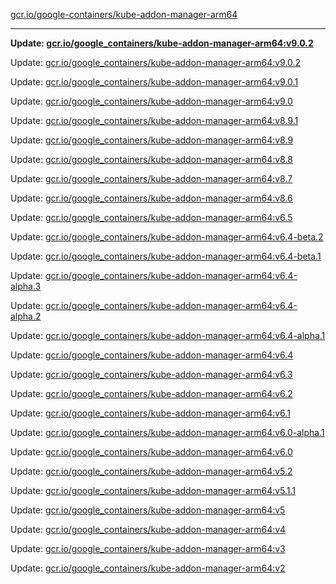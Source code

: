[gcr.io/google-containers/kube-addon-manager-arm64](https://hub.docker.com/r/cruse/kube-addon-manager-arm64/tags/) 

----
**Update: [gcr.io/google_containers/kube-addon-manager-arm64:v9.0.2](https://hub.docker.com/r/cruse/kube-addon-manager-arm64/tags/)**

Update: [gcr.io/google_containers/kube-addon-manager-arm64:v9.0.2](https://hub.docker.com/r/cruse/kube-addon-manager-arm64/tags/)

Update: [gcr.io/google_containers/kube-addon-manager-arm64:v9.0.1](https://hub.docker.com/r/cruse/kube-addon-manager-arm64/tags/)

Update: [gcr.io/google_containers/kube-addon-manager-arm64:v9.0](https://hub.docker.com/r/cruse/kube-addon-manager-arm64/tags/)

Update: [gcr.io/google_containers/kube-addon-manager-arm64:v8.9.1](https://hub.docker.com/r/cruse/kube-addon-manager-arm64/tags/)

Update: [gcr.io/google_containers/kube-addon-manager-arm64:v8.9](https://hub.docker.com/r/cruse/kube-addon-manager-arm64/tags/)

Update: [gcr.io/google_containers/kube-addon-manager-arm64:v8.8](https://hub.docker.com/r/cruse/kube-addon-manager-arm64/tags/)

Update: [gcr.io/google_containers/kube-addon-manager-arm64:v8.7](https://hub.docker.com/r/cruse/kube-addon-manager-arm64/tags/)

Update: [gcr.io/google_containers/kube-addon-manager-arm64:v8.6](https://hub.docker.com/r/cruse/kube-addon-manager-arm64/tags/)

Update: [gcr.io/google_containers/kube-addon-manager-arm64:v6.5](https://hub.docker.com/r/cruse/kube-addon-manager-arm64/tags/)

Update: [gcr.io/google_containers/kube-addon-manager-arm64:v6.4-beta.2](https://hub.docker.com/r/cruse/kube-addon-manager-arm64/tags/)

Update: [gcr.io/google_containers/kube-addon-manager-arm64:v6.4-beta.1](https://hub.docker.com/r/cruse/kube-addon-manager-arm64/tags/)

Update: [gcr.io/google_containers/kube-addon-manager-arm64:v6.4-alpha.3](https://hub.docker.com/r/cruse/kube-addon-manager-arm64/tags/)

Update: [gcr.io/google_containers/kube-addon-manager-arm64:v6.4-alpha.2](https://hub.docker.com/r/cruse/kube-addon-manager-arm64/tags/)

Update: [gcr.io/google_containers/kube-addon-manager-arm64:v6.4-alpha.1](https://hub.docker.com/r/cruse/kube-addon-manager-arm64/tags/)

Update: [gcr.io/google_containers/kube-addon-manager-arm64:v6.4](https://hub.docker.com/r/cruse/kube-addon-manager-arm64/tags/)

Update: [gcr.io/google_containers/kube-addon-manager-arm64:v6.3](https://hub.docker.com/r/cruse/kube-addon-manager-arm64/tags/)

Update: [gcr.io/google_containers/kube-addon-manager-arm64:v6.2](https://hub.docker.com/r/cruse/kube-addon-manager-arm64/tags/)

Update: [gcr.io/google_containers/kube-addon-manager-arm64:v6.1](https://hub.docker.com/r/cruse/kube-addon-manager-arm64/tags/)

Update: [gcr.io/google_containers/kube-addon-manager-arm64:v6.0-alpha.1](https://hub.docker.com/r/cruse/kube-addon-manager-arm64/tags/)

Update: [gcr.io/google_containers/kube-addon-manager-arm64:v6.0](https://hub.docker.com/r/cruse/kube-addon-manager-arm64/tags/)

Update: [gcr.io/google_containers/kube-addon-manager-arm64:v5.2](https://hub.docker.com/r/cruse/kube-addon-manager-arm64/tags/)

Update: [gcr.io/google_containers/kube-addon-manager-arm64:v5.1.1](https://hub.docker.com/r/cruse/kube-addon-manager-arm64/tags/)

Update: [gcr.io/google_containers/kube-addon-manager-arm64:v5](https://hub.docker.com/r/cruse/kube-addon-manager-arm64/tags/)

Update: [gcr.io/google_containers/kube-addon-manager-arm64:v4](https://hub.docker.com/r/cruse/kube-addon-manager-arm64/tags/)

Update: [gcr.io/google_containers/kube-addon-manager-arm64:v3](https://hub.docker.com/r/cruse/kube-addon-manager-arm64/tags/)

Update: [gcr.io/google_containers/kube-addon-manager-arm64:v2](https://hub.docker.com/r/cruse/kube-addon-manager-arm64/tags/)

